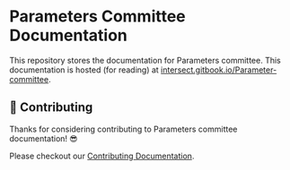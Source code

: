 # Parameters Committee Documentation

This repository stores the documentation for Parameters committee.
This documentation is hosted (for reading) at [intersect.gitbook.io/Parameter-committee](https://intersect.gitbook.io/parameter-committee).

## 🤝 Contributing

Thanks for considering contributing to Parameters committee documentation! 😎

Please checkout our [Contributing Documentation](./CONTRIBUTING.md).
